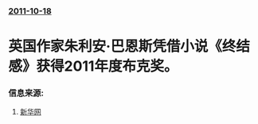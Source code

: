 ### [2011-10-18](/news/2011/10/18/index.md)

##### 
# 英国作家朱利安·巴恩斯凭借小说《终结感》获得2011年度布克奖。




### 信息来源:

1. [新华网](http://news.xinhuanet.com/world/2011-10/19/c_111106967.htm)
